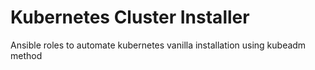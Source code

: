 # Kubernetes Cluster Installer

Ansible roles to automate kubernetes vanilla installation using kubeadm method

